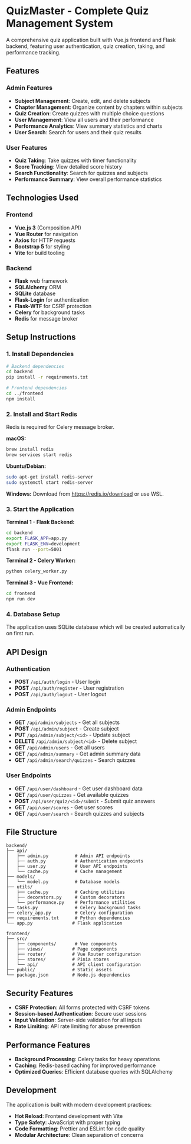 # QuizMaster - Complete Quiz Management System

A comprehensive quiz application built with Vue.js frontend and Flask backend, featuring user authentication, quiz creation, taking, and performance tracking.

## Features

### Admin Features
- **Subject Management**: Create, edit, and delete subjects
- **Chapter Management**: Organize content by chapters within subjects
- **Quiz Creation**: Create quizzes with multiple choice questions
- **User Management**: View all users and their performance
- **Performance Analytics**: View summary statistics and charts
- **User Search**: Search for users and their quiz results

### User Features
- **Quiz Taking**: Take quizzes with timer functionality
- **Score Tracking**: View detailed score history
- **Search Functionality**: Search for quizzes and subjects
- **Performance Summary**: View overall performance statistics

## Technologies Used

### Frontend
- **Vue.js 3** (Composition API)
- **Vue Router** for navigation
- **Axios** for HTTP requests
- **Bootstrap 5** for styling
- **Vite** for build tooling

### Backend
- **Flask** web framework
- **SQLAlchemy** ORM
- **SQLite** database
- **Flask-Login** for authentication
- **Flask-WTF** for CSRF protection
- **Celery** for background tasks
- **Redis** for message broker

## Setup Instructions

### 1. Install Dependencies

```bash
# Backend dependencies
cd backend
pip install -r requirements.txt

# Frontend dependencies  
cd ../frontend
npm install
```

### 2. Install and Start Redis

Redis is required for Celery message broker.

**macOS:**
```bash
brew install redis
brew services start redis
```

**Ubuntu/Debian:**
```bash
sudo apt-get install redis-server
sudo systemctl start redis-server
```

**Windows:**
Download from https://redis.io/download or use WSL.

### 3. Start the Application

**Terminal 1 - Flask Backend:**
```bash
cd backend
export FLASK_APP=app.py
export FLASK_ENV=development
flask run --port=5001
```

**Terminal 2 - Celery Worker:**
```bash
python celery_worker.py
```

**Terminal 3 - Vue Frontend:**
```bash
cd frontend
npm run dev
```

### 4. Database Setup

The application uses SQLite database which will be created automatically on first run.

## API Design

### Authentication
- **POST** `/api/auth/login` - User login
- **POST** `/api/auth/register` - User registration
- **POST** `/api/auth/logout` - User logout

### Admin Endpoints
- **GET** `/api/admin/subjects` - Get all subjects
- **POST** `/api/admin/subject` - Create subject
- **PUT** `/api/admin/subject/<id>` - Update subject
- **DELETE** `/api/admin/subject/<id>` - Delete subject
- **GET** `/api/admin/users` - Get all users
- **GET** `/api/admin/summary` - Get admin summary data
- **GET** `/api/admin/search/quizzes` - Search quizzes

### User Endpoints
- **GET** `/api/user/dashboard` - Get user dashboard data
- **GET** `/api/user/quizzes` - Get available quizzes
- **POST** `/api/user/quiz/<id>/submit` - Submit quiz answers
- **GET** `/api/user/scores` - Get user scores
- **GET** `/api/user/search` - Search quizzes and subjects

## File Structure

```
backend/
├── api/
│   ├── admin.py          # Admin API endpoints
│   ├── auth.py           # Authentication endpoints
│   ├── user.py           # User API endpoints
│   └── cache.py          # Cache management
├── models/
│   └── model.py          # Database models
├── utils/
│   ├── cache.py          # Caching utilities
│   ├── decorators.py     # Custom decorators
│   └── performance.py    # Performance utilities
├── tasks.py              # Celery background tasks
├── celery_app.py         # Celery configuration
├── requirements.txt      # Python dependencies
└── app.py               # Flask application

frontend/
├── src/
│   ├── components/       # Vue components
│   ├── views/           # Page components
│   ├── router/          # Vue Router configuration
│   ├── stores/          # Pinia stores
│   └── api/             # API client configuration
├── public/              # Static assets
└── package.json         # Node.js dependencies
```

## Security Features

- **CSRF Protection**: All forms protected with CSRF tokens
- **Session-based Authentication**: Secure user sessions
- **Input Validation**: Server-side validation for all inputs
- **Rate Limiting**: API rate limiting for abuse prevention

## Performance Features

- **Background Processing**: Celery tasks for heavy operations
- **Caching**: Redis-based caching for improved performance
- **Optimized Queries**: Efficient database queries with SQLAlchemy

## Development

The application is built with modern development practices:
- **Hot Reload**: Frontend development with Vite
- **Type Safety**: JavaScript with proper typing
- **Code Formatting**: Prettier and ESLint for code quality
- **Modular Architecture**: Clean separation of concerns
